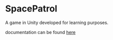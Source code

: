 # SpacePatrol
A game in Unity developed for learning purposes.

[//]: # "TODO: CHANGE THIS TO A BETTER DOCUMETATION"
documentation can be found [here](https://docs.google.com/document/d/16ai8kz-fXqb8xmiKr81tIa6eMB_t83dOgFaSpDiYlws/edit)
